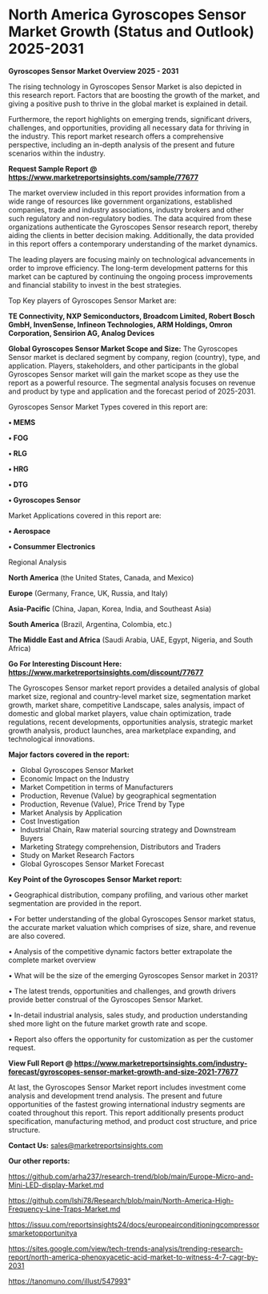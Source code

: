 # North America Gyroscopes Sensor Market Growth (Status and Outlook) 2025-2031

<Strong> Gyroscopes Sensor Market Overview 2025 - 2031</strong>

The rising technology in Gyroscopes Sensor Market is also depicted in this research report. Factors that are boosting the growth of the market, and giving a positive push to thrive in the global market is explained in detail.

Furthermore, the report highlights on emerging trends, significant drivers, challenges, and opportunities, providing all necessary data for thriving in the industry. This report market research offers a comprehensive perspective, including an in-depth analysis of the present and future scenarios within the industry.

<strong>Request Sample Report @ <a href=https://www.marketreportsinsights.com/sample/77677>https://www.marketreportsinsights.com/sample/77677</a></strong>

The market overview included in this report provides information from a wide range of resources like government organizations, established companies, trade and industry associations, industry brokers and other such regulatory and non-regulatory bodies. The data acquired from these organizations authenticate the Gyroscopes Sensor research report, thereby aiding the clients in better decision making. Additionally, the data provided in this report offers a contemporary understanding of the market dynamics.

The leading players are focusing mainly on technological advancements in order to improve efficiency. The long-term development patterns for this market can be captured by continuing the ongoing process improvements and financial stability to invest in the best strategies.

Top Key players of Gyroscopes Sensor Market are:

<strong>TE Connectivity, NXP Semiconductors, Broadcom Limited, Robert Bosch GmbH, InvenSense, Infineon Technologies, ARM Holdings, Omron Corporation, Sensirion AG, Analog Devices</strong>

<strong><b>Global Gyroscopes Sensor Market Scope and Size:</b></strong>
The Gyroscopes Sensor market is declared segment by company, region (country), type, and application. Players, stakeholders, and other participants in the global Gyroscopes Sensor market will gain the market scope as they use the report as a powerful resource. The segmental analysis focuses on revenue and product by type and application and the forecast period of 2025-2031.

Gyroscopes Sensor Market Types covered in this report are:

<strong>• MEMS

• FOG

• RLG

• HRG

• DTG

• Gyroscopes Sensor</strong>

Market Applications covered in this report are:

<strong>• Aerospace

• Consummer Electronics</strong> 

Regional Analysis

<strong>North America</strong> (the United States, Canada, and Mexico)

<strong>Europe</strong> (Germany, France, UK, Russia, and Italy)

<strong>Asia-Pacific</strong> (China, Japan, Korea, India, and Southeast Asia)

<strong>South America</strong> (Brazil, Argentina, Colombia, etc.)

<strong>The Middle East and Africa</strong> (Saudi Arabia, UAE, Egypt, Nigeria, and South Africa)

<strong>Go For Interesting Discount Here: <a href=https://www.marketreportsinsights.com/discount/77677>https://www.marketreportsinsights.com/discount/77677</a></strong>

The Gyroscopes Sensor market report provides a detailed analysis of global market size, regional and country-level market size, segmentation market growth, market share, competitive Landscape, sales analysis, impact of domestic and global market players, value chain optimization, trade regulations, recent developments, opportunities analysis, strategic market growth analysis, product launches, area marketplace expanding, and technological innovations.

<strong><b>Major factors covered in the report:</b></strong>
<ul>
  <li>Global Gyroscopes Sensor Market </li>
  <li>Economic Impact on the Industry</li>
  <li>Market Competition in terms of Manufacturers</li>
  <li>Production, Revenue (Value) by geographical segmentation</li>
  <li>Production, Revenue (Value), Price Trend by Type</li>
  <li>Market Analysis by Application</li>
  <li>Cost Investigation</li>
  <li>Industrial Chain, Raw material sourcing strategy and Downstream Buyers</li>
  <li>Marketing Strategy comprehension, Distributors and Traders</li>
  <li>Study on Market Research Factors</li>
  <li>Global Gyroscopes Sensor Market Forecast</li>
</ul>

<strong><b>Key Point of the Gyroscopes Sensor Market report:</b></strong>

• Geographical distribution, company profiling, and various other market segmentation are provided in the report.

• For better understanding of the global Gyroscopes Sensor market status, the accurate market valuation which comprises of size, share, and revenue are also covered.

• Analysis of the competitive dynamic factors better extrapolate the complete market overview

• What will be the size of the emerging Gyroscopes Sensor market in 2031?

• The latest trends, opportunities and challenges, and growth drivers provide better construal of the Gyroscopes Sensor Market.

• In-detail industrial analysis, sales study, and production understanding shed more light on the future market growth rate and scope.

• Report also offers the opportunity for customization as per the customer request.

<strong><b>View Full Report @ <a href=https://www.marketreportsinsights.com/industry-forecast/gyroscopes-sensor-market-growth-and-size-2021-77677>https://www.marketreportsinsights.com/industry-forecast/gyroscopes-sensor-market-growth-and-size-2021-77677</a></b></strong>


At last, the Gyroscopes Sensor Market report includes investment come analysis and development trend analysis. The present and future opportunities of the fastest growing international industry segments are coated throughout this report. This report additionally presents product specification, manufacturing method, and product cost structure, and price structure.

<strong>Contact Us:</strong>
sales@marketreportsinsights.com

<strong>Our other reports:</strong>

<a href=https://github.com/arha237/research-trend/blob/main/Europe-Micro-and-Mini-LED-display-Market.md>https://github.com/arha237/research-trend/blob/main/Europe-Micro-and-Mini-LED-display-Market.md</a>

<a href=https://github.com/Ishi78/Research/blob/main/North-America-High-Frequency-Line-Traps-Market.md>https://github.com/Ishi78/Research/blob/main/North-America-High-Frequency-Line-Traps-Market.md</a>

<a href=https://issuu.com/reportsinsights24/docs/europeairconditioningcompressorsmarketopportunitya>https://issuu.com/reportsinsights24/docs/europeairconditioningcompressorsmarketopportunitya</a>

<a href=https://sites.google.com/view/tech-trends-analysis/trending-research-report/north-america-phenoxyacetic-acid-market-to-witness-4-7-cagr-by-2031>https://sites.google.com/view/tech-trends-analysis/trending-research-report/north-america-phenoxyacetic-acid-market-to-witness-4-7-cagr-by-2031</a>

<a href=https://tanomuno.com/illust/547993>https://tanomuno.com/illust/547993</a>"
